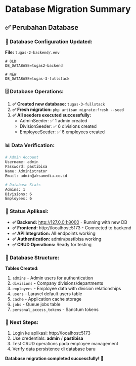 # Database Migration Summary

## ✅ **Perubahan Database**

### 🔄 **Database Configuration Updated:**

**File:** `tugas-2-backend/.env`

```properties
# OLD
DB_DATABASE=tugas2-backend

# NEW
DB_DATABASE=tugas-3-fullstack
```

### 🗄️ **Database Operations:**

1. **✅ Created new database:** `tugas-3-fullstack`
2. **✅ Fresh migration:** `php artisan migrate:fresh --seed`
3. **✅ All seeders executed successfully:**
   - AdminSeeder: ✅ 1 admin created
   - DivisionSeeder: ✅ 6 divisions created
   - EmployeeSeeder: ✅ 6 employees created

### 📊 **Data Verification:**

```bash
# Admin Account
Username: admin
Password: pastibisa
Name: Administrator
Email: admin@aksamedia.co.id

# Database Stats
Admins: 1
Divisions: 6
Employees: 6
```

### 🚀 **Status Aplikasi:**

- **✅ Backend:** http://127.0.0.1:8000 - Running with new DB
- **✅ Frontend:** http://localhost:5173 - Connected to backend
- **✅ API Integration:** All endpoints working
- **✅ Authentication:** admin/pastibisa working
- **✅ CRUD Operations:** Ready for testing

### 🔧 **Database Structure:**

**Tables Created:**

1. `admins` - Admin users for authentication
2. `divisions` - Company divisions/departments
3. `employees` - Employee data with division relationships
4. `users` - Laravel default users table
5. `cache` - Application cache storage
6. `jobs` - Queue jobs table
7. `personal_access_tokens` - Sanctum tokens

### 🎯 **Next Steps:**

1. Login ke aplikasi: http://localhost:5173
2. Use credentials: **admin** / **pastibisa**
3. Test CRUD operations pada employee management
4. Verify data persistence di database baru

**Database migration completed successfully!** 🎉
